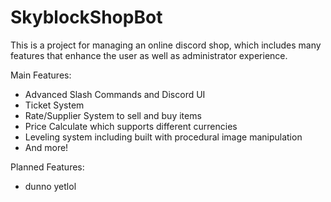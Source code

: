 # SkyblockShopBot

This is a project for managing an online discord shop, which includes many features that enhance the user as well as administrator experience.

Main Features:

- Advanced Slash Commands and Discord UI
- Ticket System
- Rate/Supplier System to sell and buy items
- Price Calculate which supports different currencies
- Leveling system including  built with procedural image manipulation
- And more!

Planned Features:

- dunno yetlol 
